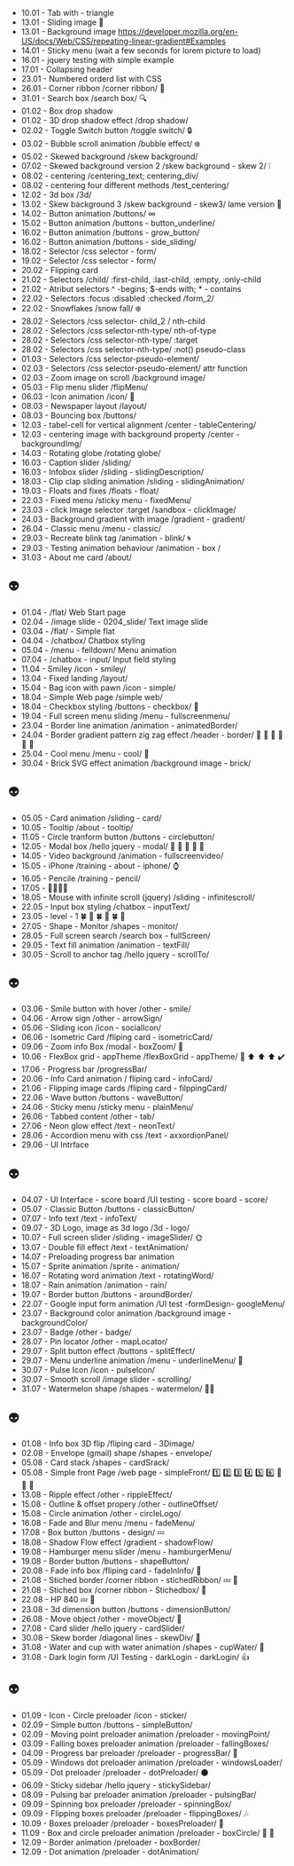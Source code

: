 - 10.01 - Tab with - triangle
- 13.01 - Sliding image  :ant:
- 13.01 - Background image https://developer.mozilla.org/en-US/docs/Web/CSS/repeating-linear-gradient#Examples
- 14.01 - Sticky menu (wait a few seconds for lorem picture to load)
- 16.01 - jquery testing with simple example
- 17.01 - Collapsing header
- 23.01 - Numbered orderd list with CSS
- 26.01 - Corner ribbon /corner ribbon/  :green_book:
- 31.01 - Search box /search box/ :mag:
- 01.02 - Box drop shadow
- 01.02 - 3D drop shadow effect /drop shadow/
- 02.02 - Toggle Switch button /toggle switch/ :lock:
- 03.02 - Bubble scroll animation /bubble effect/  :snowflake:
- 05.02 - Skewed background /skew background/
- 07.02 - Skewed background version 2 /skew background - skew 2/  :grey_exclamation:
- 08.02 - centering /centering_text; centering_div/
- 08.02 - centering four different methods /test_centering/
- 12.02 - 3d box /3d/
- 13.02 - Skew background 3 /skew background - skew3/ lame version  :muscle:
- 14.02 - Button animation /buttons/ ∞
- 15.02 - Button animation /buttons - button_underline/
- 16.02 - Button animation /buttons - grow_button/
- 16.02 - Button animation /buttons - side_sliding/
- 18.02 - Selector /css selector - form/
- 19.02 - Selector /css selector - form/
- 20.02 - Flipping card
- 21.02 - Selectors /child/ :first-child, :last-child, :empty, :only-child
- 21.02 - Atribut selectors ^ -begins; $-ends with; * - contains
- 22.02 - Selectors :focus :disabled :checked /form_2/
- 22.02 - Snowflakes /snow fall/  :snowflake:
- 28.02 - Selectors /css selector- child_2 / nth-child
- 28.02 - Selectors /css selector-nth-type/ nth-of-type
- 28.02 - Selectors /css selector-nth-type/ :target
- 28.02 - Selectors /css selector-nth-type/ :not() pseudo-class
- 01.03 - Selectors /css selector-pseudo-element/
- 02.03 - Selectors /css selector-pseudo-element/ attr function
- 02.03 - Zoom image on scroll /background image/
- 05.03 - Flip menu slider /flipMenu/
- 06.03 - Icon animation /icon/ :vertical_traffic_light:
- 08.03 - Newspaper layout /layout/
- 08.03 - Bouncing box /buttons/
- 12.03 - tabel-cell for vertical alignment /center - tableCentering/
- 12.03 - centering image with background property /center - backgroundImg/
- 14.03 - Rotating globe /rotating globe/
- 16.03 - Caption slider /sliding/
- 16.03 - Infobox slider /sliding - slidingDescription/
- 18.03 - Clip clap sliding animation /sliding - slidingAnimation/
- 19.03 - Floats and fixes /floats - float/
- 22.03 - Fixed menu /sticky menu - fixedMenu/
- 23.03 - click Image selector :target /sandbox - clickImage/
- 24.03 - Background gradient with image /gradient - gradient/
- 26.04 - Classic menu /menu - classic/
- 29.03 - Recreate blink tag /animation - blink/ :cyclone:
- 29.03 - Testing animation behaviour /animation - box /
- 31.03 - About me card /about/

 :alien:
---

- 01.04 - /flat/ Web Start page
- 02.04 - /image slide - 0204_slide/ Text image slide
- 03.04 - /flat/ - Simple flat
- 04.04 - /chatbox/ Chatbox styling
- 05.04 - /menu - felldown/ Menu animation
- 07.04 - /chatbox - input/ Input field styling
- 11.04 - Smiley /icon - smiley/
- 13.04 - Fixed landing /layout/
- 15.04 - Bag icon with pawn /icon - simple/
- 18.04 - Simple Web page /simple web/
- 18.04 - Checkbox styling /buttons - checkbox/ :baby:
- 19.04 - Full screen menu sliding /menu - fullscreenmenu/
- 23.04 - Border line animation  /animation - animatedBorder/
- 24.04 - Border gradient pattern zig zag effect /header - border/  :hammer: :hammer: :hammer: :hammer: :hammer: :hammer:
- 25.04 - Cool menu /menu - cool/ :hammer:
- 30.04 - Brick SVG effect animation /background image - brick/

 :alien:
---

- 05.05 - Card animation /sliding - card/
- 10.05 - Tooltip /about - tooltip/
- 11.05 - Circle tranform button /buttons - circlebutton/
- 12.05 - Modal box /hello jquery - modal/ :balloon: :balloon: :balloon: :balloon: :hammer:
- 14.05 - Video background /animation - fullscreenvideo/
- 15.05 - iPhone /training - about - iphone/ :watch:
- 16.05 - Pencile /training - pencil/
- 17.05 - :hammer::hammer::hammer::hammer:
- 18.05 - Mouse with infinite scroll (jquery) /sliding - infinitescroll/
- 22.05 - Input box styling /chatbox - inputText/
- 23.05 -  level - 1 :four_leaf_clover:  :hammer: :four_leaf_clover:  :hammer:  :four_leaf_clover:  :hammer:
- 27.05 - Shape - Monitor /shapes - monitor/
- 28.05 - Full screen search /search box - fullScreen/
- 29.05 - Text fill animation /animation - textFill/
- 30.05 - Scroll to anchor tag /hello jquery - scrollTo/

 :alien:
---

- 03.06 - Smile button with hover /other - smile/
- 04.06 - Arrow sign /other - arrowSign/
- 05.06 - Sliding icon /icon - socialIcon/
- 06.06 - Isometric Card /fliping card - isometricCard/
- 09.06 - Zoom info Box /modal - boxZoom/  :wrench:
- 10.06 - FlexBox grid - appTheme /flexBoxGrid - appTheme/ :construction: :arrow_up: :arrow_up: :arrow_up:  :heavy_check_mark:
- 17.06 - Progress bar /progressBar/
- 20.06 - Info Card animation / fliping card - infoCard/
- 21.06 - Flipping image cards /fliping card - filppingCard/
- 22.06 - Wave button /buttons - waveButton/
- 24.06 - Sticky menu /sticky menu - plainMenu/
- 26.06 - Tabbed content /other - tab/
- 27.06 - Neon glow effect /text - neonText/
- 28.06 - Accordion menu with css /text - axxordionPanel/
- 29.06 - UI Intrface

 :alien:
---

- 04.07 - UI Interface - score board /UI testing - score board - score/
- 05.07 - Classic Button /buttons - classicButton/
- 07.07 - Info text /text - infoText/
- 09.07 - 3D Logo, image as 3d logo /3d - logo/
- 10.07 - Full screen slider /sliding - imageSlider/ :sun_with_face:
- 13.07 - Double fill effect /text - textAnimation/
- 14.07 - Preloading progress bar animation
- 15.07 - Sprite animation /sprite - animation/
- 16.07 - Rotating word animation /text - rotatingWord/
- 18.07 - Rain animation /animation - rain/
- 19.07 - Border button /buttons - aroundBorder/
- 22.07 - Google input form animation /UI test -formDesign- googleMenu/
- 23.07 - Background color animation /background image - backgroundColor/
- 23.07 - Badge /other - badge/
- 28.07 - Pin locator /other - mapLocator/
- 29.07 - Split button effect /buttons - splitEffect/
- 29.07 - Menu underline animation /menu - underlineMenu/	:pushpin:
- 30.07 - Pulse Icon /icon - pulseIcon/
- 30.07 - Smooth scroll /image slider - scrolling/
- 31.07 - Watermelon shape /shapes - watermelon/	:watermelon::watermelon:

 :alien:
---

- 01.08 - Info box 3D flip /fliping card - 3Dimage/
- 02.08 - Envelope (gmail) shape /shapes - envelope/
- 05.08 - Card stack /shapes - cardSrack/
- 05.08 - Simple front Page /web page - simpleFront/ :one: :two: :three: :four: :five: :six: :tada: :tada: :tada:
- 13.08 - Ripple effect /other - rippleEffect/
- 15.08 - Outline & offset propery /other - outlineOffset/
- 15.08 - Circle animation /other - circleLogo/
- 16.08 - Fade and Blur menu /menu - fadeMenu/
- 17.08 - Box button /buttons - design/	:zzz:
- 18.08 - Shadow Flow effect /gradient - shadowFlow/
- 19.08 - Hamburger menu slider /menu - hamburgerMenu/
- 19.08 - Border button /buttons - shapeButton/
- 20.08 - Fade info box /fliping card - fadeInInfo/	:eyes:
- 21.08 - Stiched border /corner ribbon - stichedRibbon/	:zzz: :eyes:
- 21.08 - Stiched box /corner ribbon - Stichedbox/ :eyes:
- 22.08 - HP 840 :zzz: :running:
- 23.08 - 3d dimension button /buttons - dimensionButton/
- 26.08 - Move object /other - moveObject/ :eyes:
- 27.08 - Card slider /hello jquery - cardSlider/
- 30.08 - Skew border /diagonal lines - skewDiv/ :blue_car:
- 31.08 - Water and cup with water animation /shapes - cupWater/ :potable_water:
- 31.08 - Dark login form /UI Testing - darkLogin - darkLogin/  :+1:

 :alien:
---

- 01.09 - Icon - Circle preloader /icon - sticker/
- 02.09 - Simple button /buttons - simpleButton/
- 02.09 - Moving point preloader animation /preloader - movingPoint/
- 03.09 - Falling boxes preloader animation /preloader - fallingBoxes/
- 04.09 - Progress bar preloader /preloader - progressBar/ :blue_car:
- 05.09 - Windows dot preloader animation /preloader - windowsLoader/
- 05.09 - Dot preloader /preloader - dotPreloader/	:black_circle:
- 06.09 - Sticky sidebar /hello jquery - stickySidebar/
- 08.09 - Pulsing bar preloader animation /preloader - pulsingBar/
- 09.09 - Spinning box preloader /preloader - spinningBox/
- 09.09 - Flipping boxes preloader /preloader - flippingBoxes/	:notes:
- 10.09 - Boxes preloader /preloader - boxesPreloader/	:red_circle:
- 11.09 - Box and circle preloader animation /preloader - boxCircle/	:dizzy: :dizzy:
- 12.09 - Border animation /preloader - boxBorder/
- 12.09 - Dot animation /preloader - dotAnimation/
